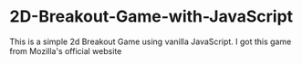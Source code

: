 # 2D-Breakout-Game-with-JavaScript
This is a simple 2d Breakout Game using vanilla JavaScript. I got this game from Mozilla's official website

